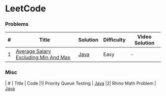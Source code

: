 
LeetCode
========

### Problems

| # | Title | Solution | Difficulty | Video Solution |
|---| ----- | -------- | ---------- | -------------- |
|1|[Average Salary Excluding Min And Max](https://leetcode.com/problems/average-salary-excluding-the-minimum-and-maximum-salary/)|[Java](./src/main/AverageSalaryExcludingMinAndMax.java)|Easy|-

### Misc

| # | Title | Code
|1| Priority Queue Testing | [Java](./src/main/PriorityQueueTesting.java)
|2| Rhino Math Problem | [Java](./src/main/RhinoMathProblem.java)